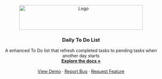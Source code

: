 <!-- Improved compatibility of back to top link: See: https://github.com/othneildrew/Best-README-Template/pull/73 -->
<a name="readme-top"></a>
<!--
*** Thanks for checking out the Best-README-Template. If you have a suggestion
*** that would make this better, please fork the repo and create a pull request
*** or simply open an issue with the tag "enhancement".
*** Don't forget to give the project a star!
*** Thanks again! Now go create something AMAZING! :D
-->



<!-- PROJECT SHIELDS -->
<!--
*** I'm using markdown "reference style" links for readability.
*** Reference links are enclosed in brackets [ ] instead of parentheses ( ).
*** See the bottom of this document for the declaration of the reference variables
*** for contributors-url, forks-url, etc. This is an optional, concise syntax you may use.
*** https://www.markdownguide.org/basic-syntax/#reference-style-links
-->



<!-- PROJECT LOGO -->
<br />
<div align="center">
  <a href="https://github.com/github_username/repo_name">
    <img src="https://imgur.com/Rn5fpWB.png" alt="Logo" width="400" height="80">
  </a>

<h3 align="center">Daily To Do List</h3>

  <p align="center">
    A enhanced To Do list that refresh completed tasks to pending tasks when another day starts
    <br />
    <a href="https://github.com/samuelcolares/dailyTodo/pulls"><strong>Explore the docs »</strong></a>
    <br />
    <br />
    <a href="https://dailytodo-sam.vercel.app/">View Demo</a>
    ·
    <a href="https://github.com/samuelcolares/dailyTodo/issues">Report Bug</a>
    ·
    <a href="https://github.com/samuelcolares/dailyTodo/pulls">Request Feature</a>
  </p>
</div>


<!--
